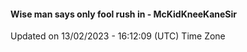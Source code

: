 #### Wise man says only fool rush in - McKidKneeKaneSir
Updated on 13/02/2023 - 16:12:09 (UTC) Time Zone

